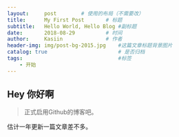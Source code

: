 ```yaml
---
layout:     post   		# 使用的布局（不需要改）
title:      My First Post 		# 标题 
subtitle:   Hello World, Hello Blog #副标题
date:       2018-08-29 			# 时间
author:     Kasiin 				# 作者
header-img: img/post-bg-2015.jpg 	#这篇文章标题背景图片
catalog: true 						# 是否归档
tags:								#标签
    - 开始
---
```


## Hey 你好啊
>正式启用Github的博客吧。

估计一年更新一篇文章差不多。